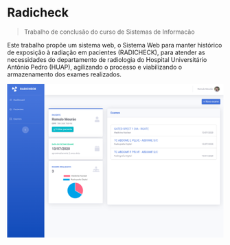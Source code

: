 # Radicheck

> Trabalho de conclusão do curso de Sistemas de Informacão

Este trabalho propõe um sistema web, o Sistema Web para manter histórico de exposição à radiação em pacientes (RADICHECK), para atender as necessidades do departamento de radiologia do Hospital Universitário Antônio Pedro (HUAP), agilizando o processo e viabilizando o armazenamento dos exames realizados.


![](screenshot.png)

